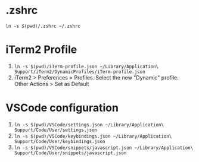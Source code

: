 # .zshrc
`ln -s $(pwd)/.zshrc ~/.zshrc`

# iTerm2 Profile
1. `ln -s $(pwd)/iTerm-profile.json ~/Library/Application\ Support/iTerm2/DynamicProfiles/iTerm-profile.json`
1. iTerm2 > Preferences > Profiles. Select the new "Dynamic" profile. Other Actions > Set as Default

# VSCode configuration
1. `ln -s $(pwd)/VSCode/settings.json ~/Library/Application\ Support/Code/User/settings.json`
1. `ln -s $(pwd)/VSCode/keybindings.json ~/Library/Application\ Support/Code/User/keybindings.json`
1. `ln -s $(pwd)/VSCode/snippets/javascript.json ~/Library/Application\ Support/Code/User/snippets/javascript.json`
